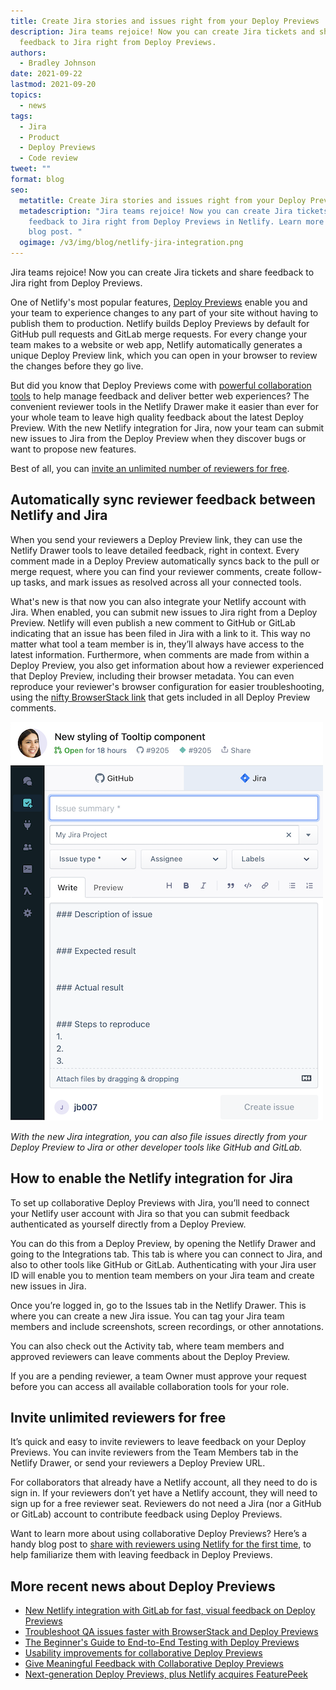 ```yaml
---
title: Create Jira stories and issues right from your Deploy Previews
description: Jira teams rejoice! Now you can create Jira tickets and share
  feedback to Jira right from Deploy Previews.
authors:
  - Bradley Johnson
date: 2021-09-22
lastmod: 2021-09-20
topics:
  - news
tags:
  - Jira
  - Product
  - Deploy Previews
  - Code review
tweet: ""
format: blog
seo:
  metatitle: Create Jira stories and issues right from your Deploy Previews
  metadescription: "Jira teams rejoice! Now you can create Jira tickets and share
    feedback to Jira right from Deploy Previews in Netlify. Learn more in this
    blog post. "
  ogimage: /v3/img/blog/netlify-jira-integration.png
---
```

Jira teams rejoice! Now you can create Jira tickets and share feedback to Jira right from Deploy Previews.

One of Netlify's most popular features, [Deploy Previews](https://docs.netlify.com/site-deploys/deploy-previews/) enable you and your team to experience changes to any part of your site without having to publish them to production. Netlify builds Deploy Previews by default for GitHub pull requests and GitLab merge requests. For every change your team makes to a website or web app, Netlify automatically generates a unique Deploy Preview link, which you can open in your browser to review the changes before they go live.

But did you know that Deploy Previews come with [powerful collaboration tools](https://docs.netlify.com/site-deploys/deploy-previews/#collaborative-deploy-previews) to help manage feedback and deliver better web experiences? The convenient reviewer tools in the Netlify Drawer make it easier than ever for your whole team to leave high quality feedback about the latest Deploy Preview. With the new Netlify integration for Jira, now your team can submit new issues to Jira from the Deploy Preview when they discover bugs or want to propose new features.

Best of all, you can [invite an unlimited number of reviewers for free](https://docs.netlify.com/site-deploys/deploy-previews/#invite-contributors).

## Automatically sync reviewer feedback between Netlify and Jira

When you send your reviewers a Deploy Preview link, they can use the Netlify Drawer tools to leave detailed feedback, right in context. Every comment made in a Deploy Preview automatically syncs back to the pull or merge request, where you can find your reviewer comments, create follow-up tasks, and mark issues as resolved across all your connected tools.

What's new is that now you can also integrate your Netlify account with Jira. When enabled, you can submit new issues to Jira right from a Deploy Preview. Netlify will even publish a new comment to GitHub or GitLab indicating that an issue has been filed in Jira with a link to it. This way no matter what tool a team member is in, they’ll always have access to the latest information. Furthermore, when comments are made from within a Deploy Preview, you also get information about how a reviewer experienced that Deploy Preview, including their browser metadata. You can even reproduce your reviewer's browser configuration for easier troubleshooting, using the [nifty BrowserStack link](https://www.netlify.com/blog/2021/07/20/troubleshoot-qa-issues-faster-with-browserstack-and-deploy-previews/) that gets included in all Deploy Preview comments.

![](/v3/img/blog/jira-netlify-ui-923-2.png)

*With the new Jira integration, you can also file issues directly from your Deploy Preview to Jira or other developer tools like GitHub and GitLab.*

## How to enable the Netlify integration for Jira

To set up collaborative Deploy Previews with Jira, you’ll need to connect your Netlify user account with Jira so that you can submit feedback authenticated as yourself directly from a Deploy Preview.

You can do this from a Deploy Preview, by opening the Netlify Drawer and going to the Integrations tab. This tab is where you can connect to Jira, and also to other tools like GitHub or GitLab. Authenticating with your Jira user ID will enable you to mention team members on your Jira team and create new issues in Jira.

Once you’re logged in, go to the Issues tab in the Netlify Drawer. This is where you can create a new Jira issue. You can tag your Jira team members and include screenshots, screen recordings, or other annotations.

You can also check out the Activity tab, where team members and approved reviewers can leave comments about the Deploy Preview. 

If you are a pending reviewer, a team Owner must approve your request before you can access all available collaboration tools for your role.

## Invite unlimited reviewers for free

It’s quick and easy to invite reviewers to leave feedback on your Deploy Previews. You can invite reviewers from the Team Members tab in the Netlify Drawer, or send your reviewers a Deploy Preview URL.

For collaborators that already have a Netlify account, all they need to do is sign in. If your reviewers don’t yet have a Netlify account, they will need to sign up for a free reviewer seat. Reviewers do not need a Jira (nor a GitHub or GitLab) account to contribute feedback using Deploy Previews.

Want to learn more about using collaborative Deploy Previews? Here’s a handy blog post to [share with reviewers using Netlify for the first time](https://www.netlify.com/blog/2021/05/19/give-meaningful-feedback-with-collaborative-deploy-previews/), to help familiarize them with leaving feedback in Deploy Previews.

## More recent news about Deploy Previews

* [New Netlify integration with GitLab for fast, visual feedback on Deploy Previews](https://www.netlify.com/blog/2021/08/03/new-netlify-integration-with-gitlab-for-fast-visual-feedback-on-deploy-previews/)
* [Troubleshoot QA issues faster with BrowserStack and Deploy Previews](https://www.netlify.com/blog/2021/07/20/troubleshoot-qa-issues-faster-with-browserstack-and-deploy-previews/)
* [The Beginner's Guide to End-to-End Testing with Deploy Previews](https://www.netlify.com/blog/2021/06/29/the-beginners-guide-to-end-to-end-testing-with-deploy-previews/)
* [Usability improvements for collaborative Deploy Previews](https://www.netlify.com/blog/2021/06/07/usability-improvements-for-collaborative-deploy-previews/)
* [Give Meaningful Feedback with Collaborative Deploy Previews](https://www.netlify.com/blog/2021/05/19/give-meaningful-feedback-with-collaborative-deploy-previews/)
* [Next-generation Deploy Previews, plus Netlify acquires FeaturePeek](https://www.netlify.com/blog/2021/05/19/next-generation-deploy-previews-plus-netlify-acquires-featurepeek/)